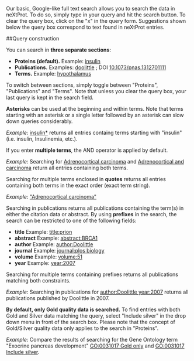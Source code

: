
Our basic, Google-like full text search allows you to search the data in neXtProt. To do so, simply type in your query and hit the search button. To clear the query box, click on the "x" in the query form. Suggestions shown below the query box correspond to text found in neXtProt entries. 

##Query construction

You can search in **three separate sections**: 

* **Proteins (default).** Example: [insulin](proteins/search?query=insulin)
* **Publications.** Examples: [doolittle](publications/search?query=doolittle) ; DOI  [10.1073/pnas.1312701111](publications/search?query=10.1073%2Fpnas.1312701111)
* **Terms.** Example: [hypothalamus](terms/search?query=hypothalamus)

To switch between sections, simply toggle between "Proteins", "Publications" and "Terms". Note that unless you clear the query box, your last query is kept in the search field. 

**Asterisks** can be used at the beginning and within terms. Note that terms starting with an asterisk or a single letter followed by an asterisk can slow down queries considerably.

_Example_: [insulin*](proteins/search?query=insulin*) returns all entries containg terms starting with "insulin" (i.e. insulin, Insulinemia, etc.). 

If you enter **multiple terms**, the AND operator is applied by default.

_Example_: Searching for [Adrenocortical carcinoma](proteins/search?query=Adrenocortical%20carcinoma) and [Adrenocortical and carcinoma](proteins/search?query=Adrenocortical%20and%20carcinoma) return all entries containing both terms.

Searching for multiple terms enclosed in **quotes** returns all entries containing both terms in the exact order (exact term string).

_Example_: ["Adrenocortical carcinoma"](proteins/search?query=%22Adrenocortical%20carcinoma%22)

Searching in publications returns all publications containing the term(s) in either the citation data or abstract. By using **prefixes** in the search, the search can be restricted to one of the following fields:

* **title** Example: [title:prion](publications/search?query=title:prion)
* **abstract** Example: [abstract:BRCA1](publications/search?query=abstract:BRCA1)
* **author** Example: [author:Doolittle](publications/search?query=author:Doolittle)
* **journal** Example: [journal:plos biology](publications/search?query=journal:plos%20biology)
* **volume** Example: [volume:51](publications/search?query=volume:51)
* **year** Example: [year:2007](publications/search?query=year:2007)

Searching for multiple terms containing prefixes returns all publications matching both constraints.

_Example_: Searching in publications for  [author:Doolittle year:2007](publications/search?query=author:Doolittle%20year:2007) returns all publications published by Doolittle in 2007.

**By default, only Gold quality data is searched.** To find entries with both Gold and Silver data matching the query, select "Include silver" in the drop down menu in front of the search box. Please note that the concept of Gold/Silver quality data only applies to the search in "Proteins".

_Example_: Compare the results of searching for the Gene Ontology term  "Exocrine pancreas development" [GO:0031017 Gold only](proteins/search?query=GO:0031017) and [GO:0031017 Include silver](proteins/search?query=GO:0031017&quality=gold-and-silver).
